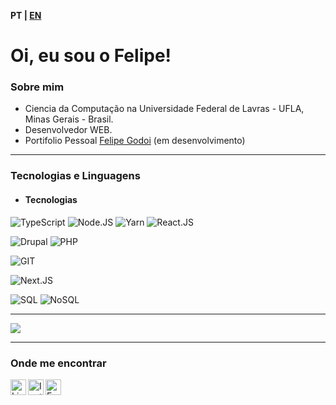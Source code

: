 <b style="text-align:right"> PT | <a href="https://github.com/felipecarvalhogodoi98/felipecarvalhogodoi98/blob/main/README_en-us.md">EN</a> </b>

# Oi, eu sou o Felipe!

### Sobre mim
- Ciencia da Computação na Universidade Federal de Lavras - UFLA, Minas Gerais - Brasil.
- Desenvolvedor WEB.
- Portifolio Pessoal <a href="https://felipecarvalhogodoi98.github.io/portifolio/">Felipe Godoi</a> (em desenvolvimento)

---

### Tecnologias e Linguagens

* #### Tecnologias

![TypeScript](https://img.shields.io/badge/-TypeScript-333?style=for-the-badge&logo=typescript)
![Node.JS](https://img.shields.io/badge/-Node-333?style=for-the-badge&logo=node.js)
![Yarn](https://img.shields.io/badge/-Yarn-333?style=for-the-badge&logo=yarn)
![React.JS](https://img.shields.io/badge/-React-333?style=for-the-badge&logo=react)

![Drupal](https://img.shields.io/badge/-Drupal-333?style=for-the-badge&logo=drupal)
![PHP](https://img.shields.io/badge/-PHP-333?style=for-the-badge&logo=php)


![GIT](https://img.shields.io/badge/-GIT-333?style=for-the-badge&logo=git)

![Next.JS](https://img.shields.io/badge/-Next.js-333?style=for-the-badge&logo=next.js)

![SQL](https://img.shields.io/badge/-SQL-333?style=for-the-badge&logo=sql)
![NoSQL](https://img.shields.io/badge/-NoSQL-333?style=for-the-badge&logo=nosql)



---

![](http://github-profile-summary-cards.vercel.app/api/cards/profile-details?username=felipecarvalhogodoi98&theme=default)

<!-- ![](https://github-readme-stats.vercel.app/api/top-langs/?username=felipecarvalhogodoi98&layout=compact&theme=dracula) -->

---

### Onde me encontrar

<a target="_blank" href="https://www.linkedin.com/in/felipecarvalhogodoi">
  <img align="left" alt="LinkedIN" width="25px" src="https://logospng.org/download/linkedin/logo-linkedin-icon-2048.png" /> 
</a>

<a target="_blank" href="https://www.instagram.com/felipecgodoi/?hl=pt-br">
  <img align="left" alt="Instagram" width="25px" src="https://upload.wikimedia.org/wikipedia/commons/thumb/e/e7/Instagram_logo_2016.svg/1200px-Instagram_logo_2016.svg.png" />
</a>

<a target="_blank" href="mailto:felipecarvalhogodoi98@gmail.com">
  <img align="left" alt="E-mail" width="25px" src="https://logodownload.org/wp-content/uploads/2018/03/gmail-logo-16.png" />
</a>

<br>
